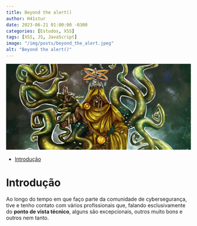 ```yaml
---
title: Beyond the alert()
author: H41stur
date: 2023-06-21 01:00:00 -0300
categories: [Estudos, XSS]
tags: [XSS, JS, JavaScript]
image: "/img/posts/beyond_the_alert.jpeg"
alt: "Beyond the alert()"
---
```


![Beyond the alert()](/img/posts/beyond_the_alert.jpeg)

- [Introdução](#introdução)


# Introdução

Ao longo do tempo em que faço parte da comunidade de cybersegurança, tive e tenho contato com vários profissionais que, falando esclusivamente do **ponto de vista técnico**, alguns são excepcionais, outros muito bons e outros nem tanto. 